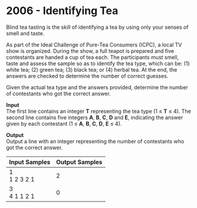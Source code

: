 # 2006 - Identifying Tea

Blind tea tasting is the skill of identifying a tea by using only your senses of smell and taste.

As part of the Ideal Challenge of Pure-Tea Consumers (ICPC), a local TV show is organized. During the show, a full teapot is prepared and five contestants are handed a cup of tea each. The participants must smell, taste and assess the sample so as to identify the tea type, which can be: (1) white tea; (2) green tea; (3) black tea; or (4) herbal tea. At the end, the answers are checked to determine the number of correct guesses.

Given the actual tea type and the answers provided, determine the number of contestants who got the correct answer.

**Input**<br>
The first line contains an integer **T** representing the tea type (1 ≤ **T** ≤ 4). The second line contains five integers **A**, **B**, **C**, **D** and **E**, indicating the answer given by each contestant (1 ≤ **A**, **B**, **C**, **D**, **E** ≤ 4).

**Output**<br>
Output a line with an integer representing the number of contestants who got the correct answer.

| Input Samples	   |Output Samples |
|:-----------------|:--------------|
| 1 <br> 1 2 3 2 1 | 2             |
| 3 <br> 4 1 1 2 1 | 0             |